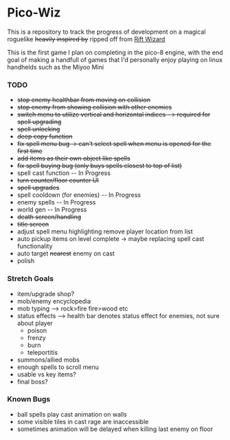 # Pico-Wiz

This is a repository to track the progress of development on a magical roguelike ~~heavily inspired by~~ ripped off from [Rift Wizard](https://store.steampowered.com/app/1271280/Rift_Wizard/)

This is the first game I plan on completing in the pico-8 engine, with the end goal of making a handfull of games that I'd personally enjoy playing on linux handhelds such as the Miyoo Mini


### TODO
- ~~stop enemy healthbar from moving on collision~~
- ~~stop enemy from showing collision with other enemies~~
- ~~switch menu to utilize vertical and horizontal indices --> required for spell upgrading~~
- ~~spell unlocking~~
- ~~deep copy function~~
- ~~fix spell menu bug -> can't select spell when menu is opened for the first time~~
- ~~add items as their own object like spells~~
- ~~fix spell buying bug (only buys spells closest to top of list)~~
- spell cast function -- In Progress
- ~~turn counter/floor counter UI~~
- ~~spell upgrades~~
- spell cooldown (for enemies) -- In Progress
- enemy spells -- In Progress
- world gen -- In Progress
- ~~death screen/handling~~
- ~~title screen~~
- adjust spell menu highlighting remove player location from list
- auto pickup items on level complete -> maybe replacing spell cast functionality
- auto target ~~nearest~~ enemy on cast
- polish

### Stretch Goals
- item/upgrade shop?
- mob/enemy encyclopedia
- mob typing --> rock>fire fire>wood etc
- status effects --> health bar denotes status effect for enemies, not sure about player
    - poison
    - frenzy
    - burn
    - teleportitis
- summons/allied mobs
- enough spells to scroll menu
- usable vs key items?
- final boss?

### Known Bugs
- ball spells play cast animation on walls
- some visible tiles in cast rage are inaccessible
- sometimes animation will be delayed when killing last enemy on floor